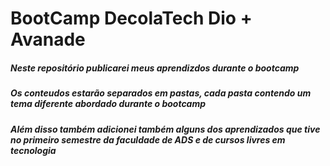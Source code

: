 # BootCamp DecolaTech Dio + Avanade
##### Neste repositório publicarei meus aprendizdos durante o bootcamp 
##### Os conteudos estarão separados em pastas, cada pasta contendo um tema diferente abordado durante o bootcamp
##### Além disso também adicionei também alguns dos aprendizados que tive no primeiro semestre da faculdade de ADS e de cursos livres em tecnologia